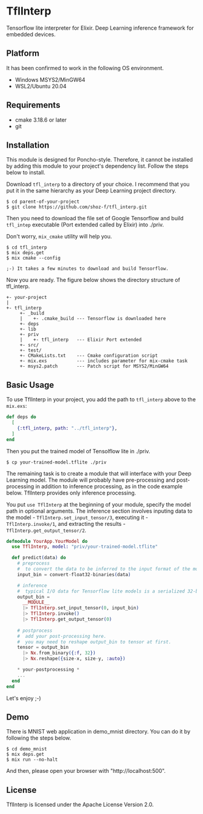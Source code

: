 # TflInterp
Tensorflow lite interpreter for Elixir.
Deep Learning inference framework for embedded devices.

## Platform
It has been confirmed to work in the following OS environment.

- Windows MSYS2/MinGW64
- WSL2/Ubuntu 20.04

## Requirements
- cmake 3.18.6 or later
- git

## Installation
This module is designed for Poncho-style. Therefore, it cannot be installed by adding this module to your project's dependency list. Follow the steps below to install.

Download `tfl_interp` to a directory of your choice. I recommend that you put it in the same hierarchy as your Deep Learning project directory.

```shell
$ cd parent-of-your-project
$ git clone https://github.com/shoz-f/tfl_interp.git
```

Then you need to download the file set of Google Tensorflow and build `tfl_intep` executable (Port extended called by Elixir) into ./priv.

Don't worry, `mix_cmake` utility will help you.

```shell
$ cd tfl_interp
$ mix deps.get
$ mix cmake --config

;-) It takes a few minutes to download and build Tensorflow.
```

Now you are ready. The figure below shows the directory structure of tfl_interp.

```
+- your-project
|
+- tfl_interp
     +- _build
     |    +- .cmake_build --- Tensorflow is downloaded here
     +- deps
     +- lib
     +- priv
     |    +- tfl_interp   --- Elixir Port extended
     +- src/
     +- test/
     +- CMakeLists.txt    --- Cmake configuration script
     +- mix.exs           --- includes parameter for mix-cmake task
     +- msys2.patch       --- Patch script for MSYS2/MinGW64
```

## Basic Usage
To use TflInterp in your project, you add the path to `tfl_interp` above to the  `mix.exs`:

```elixir:mix.exs
def deps do
  [
    {:tfl_interp, path: "../tfl_interp"},
  ]
end
```

Then you put the trained model of Tensolflow lite in ./priv.

```shell
$ cp your-trained-model.tflite ./priv
```

The remaining task is to create a module that will interface with your Deep Learning model. The module will probably have pre-processing and post-processing in addition to inference processing, as in the code example below. TflInterp provides only inference processing.

You put `use TflInterp` at the beginning of your module, specify the model path in optional arguments. The inference section involves inputing data to the model - `TflInterp.set_input_tensor/3`, executing it - `TflInterp.invoke/1`, and extracting the results - `TflInterp.get_output_tensor/2`.

```elixr:your_model.ex
defmodule YourApp.YourModel do
  use TflInterp, model: "priv/your-trained-model.tflite"

  def predict(data) do
    # preprocess
    #  to convert the data to be inferred to the input format of the model.
    input_bin = convert-float32-binaries(data)

    # inference
    #  typical I/O data for Tensorflow lite models is a serialized 32-bit float tensor.
    output_bin =
      __MODULE__
      |> TflInterp.set_input_tensor(0, input_bin)
      |> TflInterp.invoke()
      |> TflInterp.get_output_tensor(0)
      
    # postprocess
    #  add your post-processing here.
    #  you may need to reshape output_bin to tensor at first.
    tensor = output_bin
      |> Nx.from_binary({:f, 32})
      |> Nx.reshape({size-x, size-y, :auto})

    * your-postprocessing *
    ...
  end
end
```

Let's enjoy ;-)

## Demo
There is MNIST web application in demo_mnist directory. You can do it by following the steps below.

```shell
$ cd demo_mnist
$ mix deps.get
$ mix run --no-halt
```

And then, please open your browser with "http://localhost:500".

## License
TflInterp is licensed under the Apache License Version 2.0.
